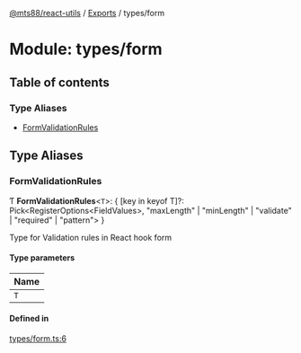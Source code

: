 [@mts88/react-utils](../README.md) / [Exports](../modules.md) / types/form

# Module: types/form

## Table of contents

### Type Aliases

- [FormValidationRules](types_form.md#formvalidationrules)

## Type Aliases

### FormValidationRules

Ƭ **FormValidationRules**<`T`\>: { [key in keyof T]?: Pick<RegisterOptions<FieldValues\>, "maxLength" \| "minLength" \| "validate" \| "required" \| "pattern"\> }

Type for Validation rules in React hook form

#### Type parameters

| Name |
| :------ |
| `T` |

#### Defined in

[types/form.ts:6](https://github.com/mts88/react-utils/blob/748ec10/lib/types/form.ts#L6)
